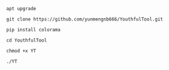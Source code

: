 ```
apt upgrade
```
```
git clone https://github.com/yunmengnb666/YouthfulTool.git
```
```
pip install colorama
```
```
cd YouthfulTool
```
```
chmod +x YT
```
```
./YT
```
```